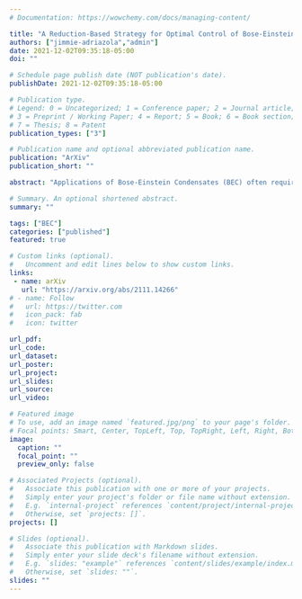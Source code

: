```yaml
---
# Documentation: https://wowchemy.com/docs/managing-content/

title: "A Reduction-Based Strategy for Optimal Control of Bose-Einstein Condensates"
authors: ["jimmie-adriazola","admin"]
date: 2021-12-02T09:35:18-05:00
doi: ""

# Schedule page publish date (NOT publication's date).
publishDate: 2021-12-02T09:35:18-05:00

# Publication type.
# Legend: 0 = Uncategorized; 1 = Conference paper; 2 = Journal article;
# 3 = Preprint / Working Paper; 4 = Report; 5 = Book; 6 = Book section;
# 7 = Thesis; 8 = Patent
publication_types: ["3"]

# Publication name and optional abbreviated publication name.
publication: "ArXiv"
publication_short: ""

abstract: "Applications of Bose-Einstein Condensates (BEC) often require that the condensate be prepared in a specific complex state. Optimal control is a reliable framework to prepare such a state while avoiding undesirable excitations, and, when applied to the time-dependent Gross-Pitaevskii Equation (GPE) model of BEC in multiple space dimensions, results in a large computational problem. We propose a control method based on first reducing the problem, using a Galerkin expansion, from a PDE to a low-dimensional Hamiltonian ODE system. We then apply a two-stage hybrid control strategy. At the first stage, we approximate the control using a second Galerkin-like method known as CRAB to derive a finite-dimensional nonlinear programming problem, which we solve with a differential evolution (DE) algorithm. This search method then yields a candidate local minimum which we further refine using a variant of gradient descent. This hybrid strategy allows us to greatly reduce excitations both in the reduced model and the full GPE system."

# Summary. An optional shortened abstract.
summary: ""

tags: ["BEC"]
categories: ["published"]
featured: true

# Custom links (optional).
#   Uncomment and edit lines below to show custom links.
links:
 - name: arXiv
   url: "https://arxiv.org/abs/2111.14266"
# - name: Follow
#   url: https://twitter.com
#   icon_pack: fab
#   icon: twitter

url_pdf: 
url_code:
url_dataset:
url_poster:
url_project:
url_slides:
url_source:
url_video:

# Featured image
# To use, add an image named `featured.jpg/png` to your page's folder. 
# Focal points: Smart, Center, TopLeft, Top, TopRight, Left, Right, BottomLeft, Bottom, BottomRight.
image:
  caption: ""
  focal_point: ""
  preview_only: false

# Associated Projects (optional).
#   Associate this publication with one or more of your projects.
#   Simply enter your project's folder or file name without extension.
#   E.g. `internal-project` references `content/project/internal-project/index.md`.
#   Otherwise, set `projects: []`.
projects: []

# Slides (optional).
#   Associate this publication with Markdown slides.
#   Simply enter your slide deck's filename without extension.
#   E.g. `slides: "example"` references `content/slides/example/index.md`.
#   Otherwise, set `slides: ""`.
slides: ""
---
```

